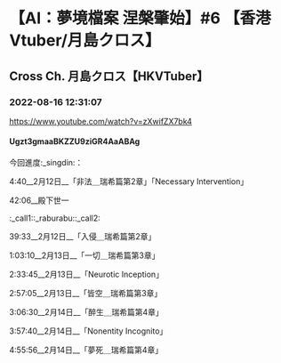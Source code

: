 # 【AI：夢境檔案 涅槃肇始】#6 【香港Vtuber/月島クロス】

## Cross Ch. 月島クロス【HKVTuber】

### 2022-08-16 12:31:07

https://www.youtube.com/watch?v=zXwifZX7bk4

#### Ugzt3gmaaBKZZU9ziGR4AaABAg

今回進度:_singdin:：







4:40__2月12日__「非法＿瑞希篇第2章」「Necessary Intervention」



42:06__殿下世一

:_call1::_raburabu::_call2:

39:33__2月12日__「入侵＿瑞希篇第2章」







1:03:10__2月13日__「一切＿瑞希篇第3章」

2:33:45__2月13日__「Neurotic Inception」



2:57:05__2月13日__「皆空＿瑞希篇第3章」







3:06:30__2月14日__「醉生＿瑞希篇第4章」



3:57:40__2月14日__「Nonentity Incognito」



4:55:56__2月14日__「夢死＿瑞希篇第4章」

